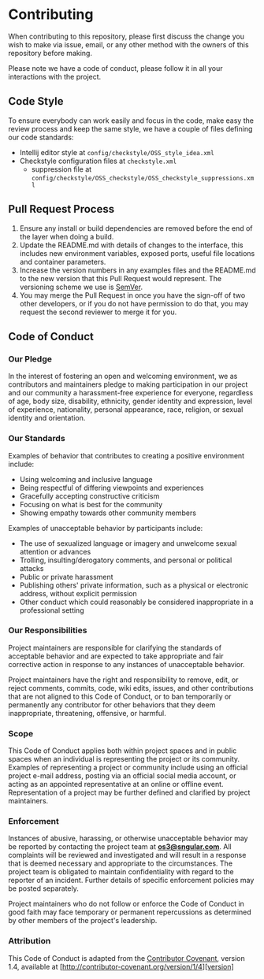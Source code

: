 # Contributing

When contributing to this repository, please first discuss the change you wish
to make via issue, email, or any other method with the owners of this
repository before making.

Please note we have a code of conduct, please follow it in all your
interactions with the project.

## Code Style

To ensure everybody can work easily and focus in the code, make easy the review process and keep the same style, we have a couple of files defining our code standards:
- Intellij editor style at `config/checkstyle/OSS_style_idea.xml`
- Checkstyle configuration files at `checkstyle.xml`
  - suppression file at `config/checkstyle/OSS_checkstyle/OSS_checkstyle_suppressions.xml`

## Pull Request Process

1. Ensure any install or build dependencies are removed before the end of the
layer when doing a build.
2. Update the README.md with details of changes to the interface, this includes
new environment variables, exposed ports, useful file locations and container
parameters.
3. Increase the version numbers in any examples files and the README.md to the
new version that this Pull Request would represent. The versioning scheme we
use is [SemVer](http://semver.org/).
4. You may merge the Pull Request in once you have the sign-off of two other
developers, or if you do not have permission to do that, you may request the
second reviewer to merge it for you.

## Code of Conduct

### Our Pledge

In the interest of fostering an open and welcoming environment, we as
contributors and maintainers pledge to making participation in our project and
our community a harassment-free experience for everyone, regardless of age,
body size, disability, ethnicity, gender identity and expression, level of
experience, nationality, personal appearance, race, religion, or sexual
identity and orientation.

### Our Standards

Examples of behavior that contributes to creating a positive environment
include:

* Using welcoming and inclusive language
* Being respectful of differing viewpoints and experiences
* Gracefully accepting constructive criticism
* Focusing on what is best for the community
* Showing empathy towards other community members

Examples of unacceptable behavior by participants include:

* The use of sexualized language or imagery and unwelcome sexual attention or
  advances
* Trolling, insulting/derogatory comments, and personal or political attacks
* Public or private harassment
* Publishing others' private information, such as a physical or electronic
  address, without explicit permission
* Other conduct which could reasonably be considered inappropriate in a
  professional setting

### Our Responsibilities

Project maintainers are responsible for clarifying the standards of acceptable
behavior and are expected to take appropriate and fair corrective action in
response to any instances of unacceptable behavior.

Project maintainers have the right and responsibility to remove, edit, or
reject comments, commits, code, wiki edits, issues, and other contributions
that are not aligned to this Code of Conduct, or to ban temporarily or
permanently any contributor for other behaviors that they deem inappropriate,
threatening, offensive, or harmful.

### Scope

This Code of Conduct applies both within project spaces and in public spaces
when an individual is representing the project or its community. Examples of
representing a project or community include using an official project e-mail
address, posting via an official social media account, or acting as an
appointed representative at an online or offline event. Representation of a
project may be further defined and clarified by project maintainers.

### Enforcement

Instances of abusive, harassing, or otherwise unacceptable behavior may be
reported by contacting the project team at **os3@sngular.com**. All
complaints will be reviewed and investigated and will result in a response that
is deemed necessary and appropriate to the circumstances. The project team is
obligated to maintain confidentiality with regard to the reporter of an
incident. Further details of specific enforcement policies may be posted
separately.

Project maintainers who do not follow or enforce the Code of Conduct in good
faith may face temporary or permanent repercussions as determined by other
members of the project's leadership.

### Attribution

This Code of Conduct is adapted from the [Contributor Covenant][homepage],
version 1.4, available at
[http://contributor-covenant.org/version/1/4][version]

[homepage]: http://contributor-covenant.org

[version]: http://contributor-covenant.org/version/1/4/
